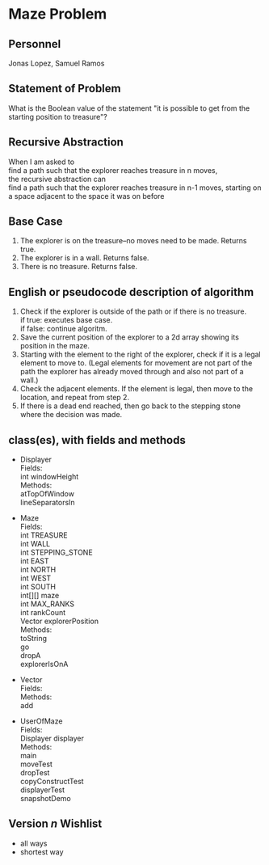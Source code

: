 # Maze Problem

## Personnel
Jonas Lopez, Samuel Ramos

## Statement of Problem
What is the Boolean value of the statement "it is possible to get from the starting position to treasure"?

## Recursive Abstraction
When I am asked to <br />
find a path such that the explorer reaches treasure in n moves, <br />
the recursive abstraction can <br />
find a path such that the explorer reaches treasure in n-1 moves, starting on a space adjacent to the space it was on before

## Base Case
1. The explorer is on the treasure–no moves need to be made. Returns true.
2. The explorer is in a wall. Returns false.
3. There is no treasure. Returns false.

## English or pseudocode description of algorithm
1. Check if the explorer is outside of the path or if there is no treasure. <br />
    if true: executes base case. <br />
    if false: continue algoritm.
2. Save the current position of the explorer to a 2d array showing its position in the maze.  
3. Starting with the element to the right of the explorer, check if it is a legal element to move to. 
(Legal elements for movement are not part of the path the explorer has already moved through and also not part of a wall.)  
4. Check the adjacent elements. If the element is legal, then move to the location, and repeat from step 2.
5. If there is a dead end reached, then go back to the stepping stone where the decision was made.


## class(es), with fields and methods
* Displayer  
Fields:  
int windowHeight   
Methods:  
atTopOfWindow  
lineSeparatorsIn  
  
* Maze  
Fields:  
int TREASURE  
int WALL  
int STEPPING_STONE  
int EAST  
int NORTH  
int WEST  
int SOUTH  
int[][] maze  
int MAX_RANKS  
int rankCount  
Vector explorerPosition  
Methods:  
toString  
go  
dropA  
explorerIsOnA   
  
* Vector  
Fields:  
Methods:  
add
  
* UserOfMaze  
Fields:  
Displayer displayer  
Methods:  
main  
moveTest  
dropTest  
copyConstructTest  
displayerTest  
snapshotDemo  
  
## Version *n* Wishlist
* all ways
* shortest way
